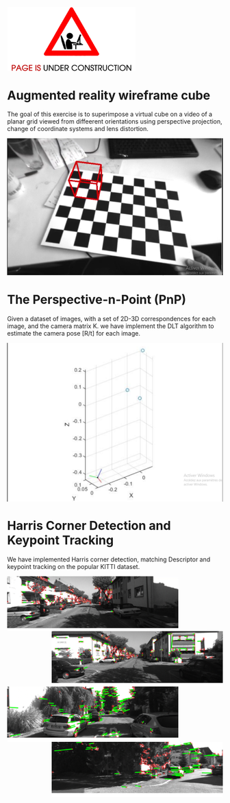 <img src="https://github.com/Tarekbouamer/Vision-Algorithms-for-Mobile-Robotics/blob/master/me/PUC.png?raw=true" align="center" width="300"/>

# Augmented reality wireframe cube
The goal of this exercise is to superimpose a virtual cube on a video of a planar grid viewed from diffeerent orientations using perspective projection, change of coordinate systems and lens distortion.

<img src="https://github.com/Tarekbouamer/Vision-Algorithms-for-Mobile-Robotics/blob/master/me/W1AR.png?raw=true" align="Center" width="600"/>

# The Perspective-n-Point (PnP)
Given a dataset of images, with a set of 2D-3D correspondences for each image, and the camera matrix K. we have implement the DLT algorithm to estimate the camera pose [R/t] for each image.

<img src="https://github.com/Tarekbouamer/Vision-Algorithms-for-Mobile-Robotics/blob/master/me/W2PnP.png?raw=true" align="Center" width="600"/>

# Harris Corner Detection and Keypoint Tracking
We have implemented Harris corner detection, matching Descriptor and keypoint tracking on the popular KITTI dataset.

<img src="https://github.com/Tarekbouamer/Vision-Algorithms-for-Mobile-Robotics/blob/master/me/W31.png?raw=true" align="Left" width="400"/>
<img src="https://github.com/Tarekbouamer/Vision-Algorithms-for-Mobile-Robotics/blob/master/me/W32.png?raw=true" align="Right" width="400"/>
<img src="https://github.com/Tarekbouamer/Vision-Algorithms-for-Mobile-Robotics/blob/master/me/W33.png?raw=true" align="Left" width="400"/>

<img src="https://github.com/Tarekbouamer/Vision-Algorithms-for-Mobile-Robotics/blob/master/me/W34.png?raw=true" align="Right" width="400"/>
